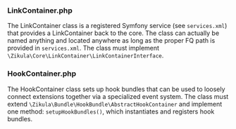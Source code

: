 ### LinkContainer.php
The LinkContainer class is a registered Symfony service (see `services.xml`) that provides a LinkContainer
back to the core. The class can actually be named anything and located anywhere as long as the proper FQ path is
provided in `services.xml`. The class must implement `\Zikula\Core\LinkContainer\LinkContainerInterface`.

### HookContainer.php
The HookContainer class sets up hook bundles that can be used to loosely connect extensions together via a specialized
event system. The class must extend `\Zikula\Bundle\HookBundle\AbstractHookContainer` and implement one method:
`setupHookBundles()`, which instantiates and registers hook bundles.